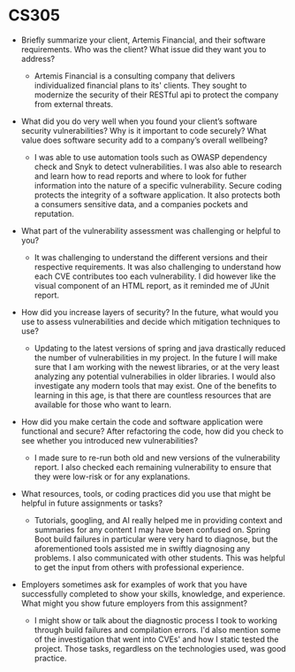 # CS305
- Briefly summarize your client, Artemis Financial, and their software requirements. Who was the client? What issue did they want you to address?
    - Artemis Financial is a consulting company that delivers individualized financial plans to its' clients. They sought to modernize the security of their RESTful api to protect the company from external threats.
      
- What did you do very well when you found your client’s software security vulnerabilities? Why is it important to code securely? What value does software security add to a company’s overall wellbeing? 
    - I was able to use automation tools such as OWASP dependency check and Snyk to detect vulnerabilities. I was also able to research and learn how to read reports and where to look for futher information into the nature of a specific vulnerability. Secure coding protects the integrity of a software application. It also protects both a consumers sensitive data, and a companies pockets and reputation. 
      
- What part of the vulnerability assessment was challenging or helpful to you?
    - It was challenging to understand the different versions and their respective requirements. It was also challenging to understand how each CVE contributes too each vulnerability. I did however like the visual component of an HTML report, as it reminded me of JUnit report.
       
- How did you increase layers of security? In the future, what would you use to assess vulnerabilities and decide which mitigation techniques to use?
    - Updating to the latest versions of spring and java drastically reduced the number of vulnerabilities in my project. In the future I will make sure that I am working with the newest libraries, or at the very least analyzing any potential vulnerabilies in older libraries. I would also investigate any modern tools that may exist. One of the benefits to learning in this age, is that there are countless resources that are available for those who want to learn.
      
- How did you make certain the code and software application were functional and secure? After refactoring the code, how did you check to see whether you introduced new vulnerabilities?
    - I made sure to re-run both old and new versions of the vulnerability report. I also checked each remaining vulnerability to ensure that they were low-risk or for any explanations.
      
- What resources, tools, or coding practices did you use that might be helpful in future assignments or tasks?
    - Tutorials, googling, and AI really helped me in providing context and summaries for any content I may have been confused on. Spring Boot build failures in particular were very hard to diagnose, but the aforementioned tools assisted me in swiftly diagnosing any problems. I also communicated with other students. This was helpful to get the input from others with professional experience.
      
- Employers sometimes ask for examples of work that you have successfully completed to show your skills, knowledge, and experience. What might you show future employers from this assignment?
    - I might show or talk about the diagnostic process I took to working through build failures and compilation errors. I'd also mention some of the investigation that went into CVEs' and how I static tested the project. Those tasks, regardless on the technologies used, was good practice. 
